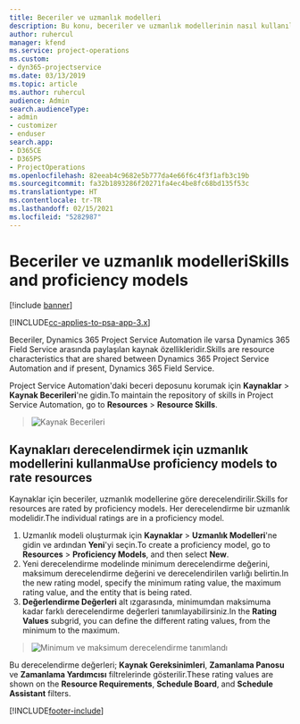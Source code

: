 ```yaml
---
title: Beceriler ve uzmanlık modelleri
description: Bu konu, beceriler ve uzmanlık modellerinin nasıl kullanılacağı hakkında bilgi sağlar.
author: ruhercul
manager: kfend
ms.service: project-operations
ms.custom:
- dyn365-projectservice
ms.date: 03/13/2019
ms.topic: article
ms.author: ruhercul
audience: Admin
search.audienceType:
- admin
- customizer
- enduser
search.app:
- D365CE
- D365PS
- ProjectOperations
ms.openlocfilehash: 82eeab4c9682e5b777da4e66f6c4f3f1afb3c19b
ms.sourcegitcommit: fa32b1893286f20271fa4ec4be8fc68bd135f53c
ms.translationtype: HT
ms.contentlocale: tr-TR
ms.lasthandoff: 02/15/2021
ms.locfileid: "5282987"
---
```

# <a name="skills-and-proficiency-models"></a><span data-ttu-id="cfa29-103">Beceriler ve uzmanlık modelleri</span><span class="sxs-lookup"><span data-stu-id="cfa29-103">Skills and proficiency models</span></span>

[!include [banner](../includes/psa-now-project-operations.md)]

[!INCLUDE[cc-applies-to-psa-app-3.x](../includes/cc-applies-to-psa-app-3x.md)]

<span data-ttu-id="cfa29-104">Beceriler, Dynamics 365 Project Service Automation ile varsa Dynamics 365 Field Service arasında paylaşılan kaynak özellikleridir.</span><span class="sxs-lookup"><span data-stu-id="cfa29-104">Skills are resource characteristics that are shared between Dynamics 365 Project Service Automation and if present, Dynamics 365 Field Service.</span></span> 

<span data-ttu-id="cfa29-105">Project Service Automation'daki beceri deposunu korumak için **Kaynaklar** \> **Kaynak Becerileri**'ne gidin.</span><span class="sxs-lookup"><span data-stu-id="cfa29-105">To maintain the repository of skills in Project Service Automation, go to **Resources** \> **Resource Skills**.</span></span> 

> ![Kaynak Becerileri](media/Resource-Management-image84.png)

## <a name="use-proficiency-models-to-rate-resources"></a><span data-ttu-id="cfa29-107">Kaynakları derecelendirmek için uzmanlık modellerini kullanma</span><span class="sxs-lookup"><span data-stu-id="cfa29-107">Use proficiency models to rate resources</span></span>

<span data-ttu-id="cfa29-108">Kaynaklar için beceriler, uzmanlık modellerine göre derecelendirilir.</span><span class="sxs-lookup"><span data-stu-id="cfa29-108">Skills for resources are rated by proficiency models.</span></span> <span data-ttu-id="cfa29-109">Her derecelendirme bir uzmanlık modelidir.</span><span class="sxs-lookup"><span data-stu-id="cfa29-109">The individual ratings are in a proficiency model.</span></span> 

1. <span data-ttu-id="cfa29-110">Uzmanlık modeli oluşturmak için **Kaynaklar** \> **Uzmanlık Modelleri**'ne gidin ve ardından **Yeni**'yi seçin.</span><span class="sxs-lookup"><span data-stu-id="cfa29-110">To create a proficiency model, go to **Resources** \> **Proficiency Models**, and then select **New**.</span></span>
2. <span data-ttu-id="cfa29-111">Yeni derecelendirme modelinde minimum derecelendirme değerini, maksimum derecelendirme değerini ve derecelendirilen varlığı belirtin.</span><span class="sxs-lookup"><span data-stu-id="cfa29-111">In the new rating model, specify the minimum rating value, the maximum rating value, and the entity that is being rated.</span></span>
3. <span data-ttu-id="cfa29-112">**Değerlendirme Değerleri** alt ızgarasında, minimumdan maksimuma kadar farklı derecelendirme değerleri tanımlayabilirsiniz.</span><span class="sxs-lookup"><span data-stu-id="cfa29-112">In the **Rating Values** subgrid, you can define the different rating values, from the minimum to the maximum.</span></span>

> ![Minimum ve maksimum derecelendirme tanımlandı](media/Resource-Management-image85.png)

<span data-ttu-id="cfa29-114">Bu derecelendirme değerleri; **Kaynak Gereksinimleri**, **Zamanlama Panosu** ve **Zamanlama Yardımcısı** filtrelerinde gösterilir.</span><span class="sxs-lookup"><span data-stu-id="cfa29-114">These rating values are shown on the **Resource Requirements**, **Schedule Board**, and **Schedule Assistant** filters.</span></span>


[!INCLUDE[footer-include](../includes/footer-banner.md)]